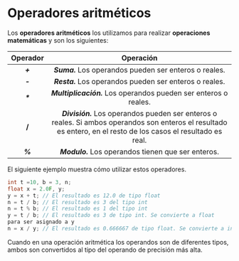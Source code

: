 # Operadores aritméticos


Los **operadores aritméticos** los utilizamos para realizar **operaciones matemáticas** y son los siguientes:

Operador	|	Operación 
:------------: 	|	:-----------:
***+***        |    ***Suma.***  Los operandos pueden ser enteros o reales. 	
***-***         |    ***Resta.*** Los operandos pueden ser enteros o reales.
___*___                   |      ***Multiplicación.***   Los operandos pueden ser enteros o reales.
**/**            |  ***División.*** Los operandos pueden ser enteros o reales. Si ambos operandos son enteros el resultado es entero, en el resto de los casos el resultado es real.
***%***       | ***Modulo.*** Los operandos tienen que ser enteros.

El siguiente ejemplo muestra cómo utilizar estos operadores.
```c
int t =10, b = 3, n;
float x = 2.0F, y;
y = x + t; // El resultado es 12.0 de tipo float
n = t / b; // El resultado es 3 del tipo int
n = t % b; // El resultado es 1 del tipo int
y = t / b; // El resultado es 3 de tipo int. Se convierte a float
para ser asignado a y
n = x / y; // El resultado es 0.666667 de tipo float. Se convierte a int para asignarlo a n (n = 0)
```
Cuando en una operación aritmética los operandos son de diferentes tipos, ambos son convertidos al tipo del operando de precisión más alta.
<!--stackedit_data:
eyJoaXN0b3J5IjpbNDQ4NTI3NzM0LDE2NzEzODM5NDgsMTE5MD
gwNTQ4NF19
-->